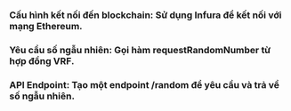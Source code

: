 ### Cấu hình kết nối đến blockchain: Sử dụng Infura để kết nối với mạng Ethereum.
### Yêu cầu số ngẫu nhiên: Gọi hàm requestRandomNumber từ hợp đồng VRF.
### API Endpoint: Tạo một endpoint /random để yêu cầu và trả về số ngẫu nhiên.